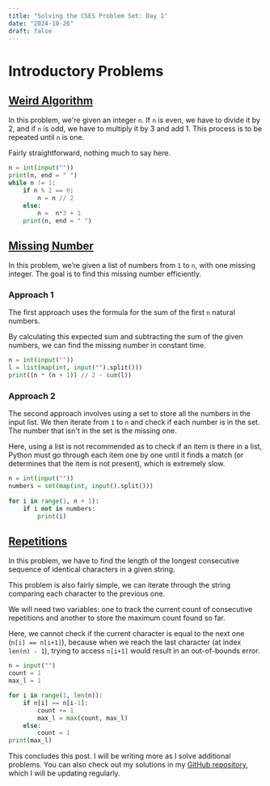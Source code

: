 ```yaml
---
title: "Solving the CSES Problem Set: Day 1"
date: "2024-10-26"
draft: false
---
```



# Introductory Problems

## [Weird Algorithm](https://cses.fi/problemset/task/1068)

In this problem, we're given an integer `n`. If `n` is even, we have to divide it by 2, and if `n` is odd, we have to multiply it by 3 and add 1. This process is to be repeated until `n` is one.

Fairly straightforward, nothing much to say here.
```py 
n = int(input(""))
print(n, end = " ")
while n != 1:
    if n % 2 == 0:
        n = n // 2
    else:
        n =  n*3 + 1
    print(n, end = " ")
```

## [Missing Number](https://cses.fi/problemset/task/1083)

In this problem, we’re given a list of numbers from `1` to `n`, with one missing integer. The goal is to find this missing number efficiently.

### Approach 1
The first approach uses the formula for the sum of the first `n` natural numbers.

By calculating this expected sum and subtracting the sum of the given numbers, we can find the missing number in constant time.

```python
n = int(input(""))
l = list(map(int, input("").split()))
print((n * (n + 1)) // 2 - sum(l))
```

### Approach 2
The second approach involves using a set to store all the numbers in the input list. We then iterate from `1` to ``n`` and check if each number is in the set. The number that isn't in the set is the missing one.

Here, using a list is not recommended as to check if an item is there in a list, Python must go through each item one by one until it finds a match (or determines that the item is not present), which is extremely slow.

```python
n = int(input(""))
numbers = set(map(int, input().split()))
 
for i in range(1, n + 1):
    if i not in numbers:
        print(i)
```

## [Repetitions](https://cses.fi/problemset/task/1069)

In this problem, we have to find the length of the longest consecutive sequence of identical characters in a given string.

This problem is also fairly simple, we can iterate through the string comparing each character to the previous one.

We will need two variables:  one to track the current count of consecutive repetitions and another to store the maximum count found so far.

Here, we cannot check if the current character is equal to the next one (`n[i] == n[i+1]`), because when we reach the last character (at index `len(n) - 1`), trying to access `n[i+1]` would result in an out-of-bounds error.


```python
n = input("")
count = 1
max_l = 1

for i in range(1, len(n)):
    if n[i] == n[i-1]:
        count += 1
        max_l = max(count, max_l)
    else:
        count = 1
print(max_l)
```


This concludes this post. I will be writing more as I solve additional problems. You can also check out my solutions in my [GitHub repository](https://github.com/akulb07/CompetitiveProgramming), which I will be updating regularly.

